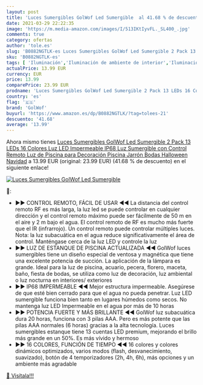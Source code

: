 ```yaml
---
layout: post
title: 'Luces Sumergibles GolWof Led Sumergible  al 41.68 % de descuento'
date: 2021-03-29 22:22:35
image: 'https://m.media-amazon.com/images/I/513IKtIyvFL._SL400_.jpg'
comments: true
category: ofertas
author: 'tole.es'
slug: 'B0882NGTLK-es Luces Sumergibles GolWof Led Sumergible 2 Pack 13 LEDs 16...'
sku: 'B0882NGTLK-es'
tags: [ 'Iluminación','Iluminación de ambiente de interior','Iluminación de interior','Iluminación decorativa y para usos específicos de interior','golwof','navidad', ]
actualPrice: 13.99 EUR
currency: EUR
price: 13.99
comparePrice: 23.99 EUR
prodname: 'Luces Sumergibles GolWof Led Sumergible 2 Pack 13 LEDs 16 Colores Luz LED Impermeable IP68 Luz Sumergible con Control Remoto Luz de Piscina para Decoración Piscina Jarrón Bodas Halloween Navidad'
country: 'es'
flag: '🇪🇸'
brand: 'GolWof'
buyurl: 'https://www.amazon.es/dp/B0882NGTLK/?tag=tolees-21'
descuento: '41.68'
average: '13.99'
---
```


Ahora mismo tienes [Luces Sumergibles GolWof Led Sumergible 2 Pack 13 LEDs 16 Colores Luz LED Impermeable IP68 Luz Sumergible con Control Remoto Luz de Piscina para Decoración Piscina Jarrón Bodas Halloween Navidad](https://www.amazon.es/dp/B0882NGTLK/?tag=tolees-21) a 13.99 EUR (original: 23.99 EUR) (41.68 %  de descuento) en el siguiente enlace!

[![Luces Sumergibles GolWof Led Sumergible ](https://m.media-amazon.com/images/I/513IKtIyvFL._SL400_.jpg)](https://www.amazon.es/dp/B0882NGTLK/?tag=tolees-21)

🔎:

- ▶▶ CONTROL REMOTO, FÁCIL DE USAR ◀◀ La distancia del control remoto RF es más larga, la luz led se puede controlar en cualquier dirección y el control remoto máximo puede ser fácilmente de 50 m en el aire y 2 m bajo el agua. El control remoto de RF es mucho más fuerte que el IR (infrarrojo). Un control remoto puede controlar múltiples luces. Nota: la luz subacuática en el agua reduce significativamente el área de control. Manténgase cerca de la luz LED y controle la luz
- ▶▶ LUZ DE ESTANQUE DE PISCINA ACTUALIZADA ◀◀ GolWof luces sumergibles tiene un diseño especial de ventosa y magnética que tiene una excelente potencia de succión. La aplicación de la lámpara es grande. Ideal para la luz de piscina, acuario, pecera, florero, maceta, baño, fiesta de bodas, se utiliza como luz de decoración, luz ambiental o luz nocturna en interiores/ exteriores
- ▶▶ IP68 IMPERMEABLE ◀◀ Mejor estructura impermeable. Asegúrese de que esté bien cerrado para que el agua no pueda penetrar. Luz LED sumergible funciona bien tanto en lugares húmedos como secos. No mantenga luz LED Impermeable en el agua por más de 10 horas
- ▶▶ POTENCIA FUERTE Y MÁS BRILLANTE ◀◀ GolWof luz subacuática dura 20 horas, funciona con 3 pilas AAA. Pero es más potente que las pilas AAA normales (6 horas) gracias a la alta tecnología. Luces sumergibles estanque tiene 13 cuentas LED premium, mejorando el brillo más grande en un 50%. Es más vívido y hermoso
- ▶▶ 16 COLORES, FUNCIÓN DE TIEMPO ◀◀ 16 colores y colores dinámicos optimizados, varios modos (flash, desvanecimiento, suavizado), botón de 4 temporizadores (2h, 4h, 6h), más opciones y un ambiente más agradable

[🛒 Visítala!!!](https://www.amazon.es/dp/B0882NGTLK/?tag=tolees-21)

